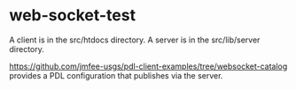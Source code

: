 web-socket-test
===============

A client is in the src/htdocs directory.
A server is in the src/lib/server directory.

https://github.com/jmfee-usgs/pdl-client-examples/tree/websocket-catalog provides a PDL configuration that publishes via the server.

